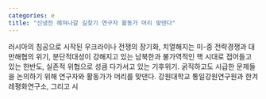```yaml
---
categories: e
title: "신냉전 헤쳐나갈 길찾기 연구자 활동가 머리 맞댄다"
---
```

  러시아의 침공으로 시작된 우크라이나 전쟁의 장기화, 치열해지는 미-중 전략경쟁과 대만해협의 위기, 분단적대성이 강해지고 있는 남북한과 불가역적인 핵 시대로 접어들고 있는 한반도, 실존적 위협으로 성큼 다가서고 있는 기후위기. 굵직하고도 시급한 문제들을 논의하기 위해 연구자와 활동가가 머리를 맞댄다. 강원대학교 통일강원연구원과 한겨레평화연구소, 그리고 시